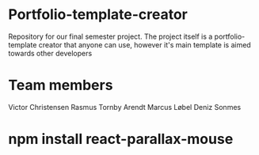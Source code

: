 # Portfolio-template-creator
Repository for our final semester project. The project itself is a portfolio-template creator that anyone can use, however it's main template is aimed towards other developers

# Team members
Victor Christensen
Rasmus Tornby Arendt
Marcus Løbel
Deniz Sonmes



# npm install react-parallax-mouse